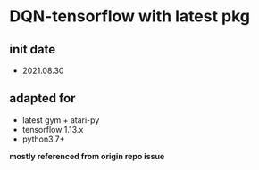 # DQN-tensorflow with latest pkg

## init date
- 2021.08.30

## adapted for 
- latest gym + atari-py
- tensorflow 1.13.x
- python3.7+

**mostly referenced from origin repo issue**